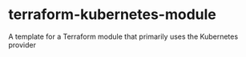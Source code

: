 # terraform-kubernetes-module

A template for a Terraform module that primarily uses the Kubernetes provider
